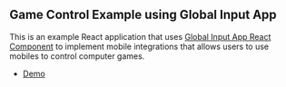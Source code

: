 ## Game Control Example using Global Input App

This is an example React application that uses [Global Input App React Component](https://github.com/global-input/global-input-react) to implement mobile integrations that allows users to use mobiles to control computer games.

* [Demo](https://globalinput.co.uk/global-input-app/game-example)
